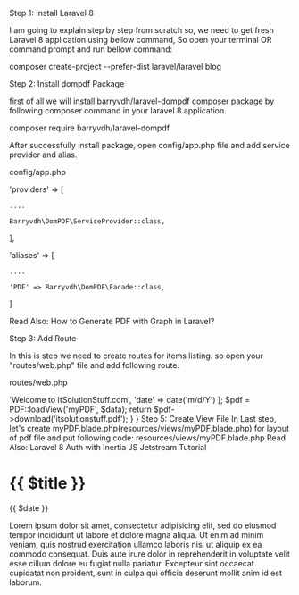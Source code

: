Step 1: Install Laravel 8

I am going to explain step by step from scratch so, we need to get fresh Laravel 8 application using bellow command, So open your terminal OR command prompt and run bellow command:

composer create-project --prefer-dist laravel/laravel blog

Step 2: Install dompdf Package

first of all we will install barryvdh/laravel-dompdf composer package by following composer command in your laravel 8 application.

composer require barryvdh/laravel-dompdf

After successfully install package, open config/app.php file and add service provider and alias.

config/app.php

'providers' => [

	....

	Barryvdh\DomPDF\ServiceProvider::class,

],

  

'aliases' => [

	....

	'PDF' => Barryvdh\DomPDF\Facade::class,

]

Read Also: How to Generate PDF with Graph in Laravel?

Step 3: Add Route

In this is step we need to create routes for items listing. so open your "routes/web.php" file and add following route.

routes/web.php

<?php

  

use Illuminate\Support\Facades\Route;

  

use App\Http\Controllers\PDFController;

  

/*

|--------------------------------------------------------------------------

| Web Routes

|--------------------------------------------------------------------------

|

| Here is where you can register web routes for your application. These

| routes are loaded by the RouteServiceProvider within a group which

| contains the "web" middleware group. Now create something great!

|

*/

  

Route::get('generate-pdf', [PDFController::class, 'generatePDF']);

Step 4: Add Controller

Here,we require to create new controller PDFController that will manage generatePDF method of route. So let's put bellow code.

app/Http/Controllers/PDFController.php

<?php

  

namespace App\Http\Controllers;

  

use Illuminate\Http\Request;

use PDF;

  

class PDFController extends Controller

{

    /**

     * Display a listing of the resource.

     *

     * @return \Illuminate\Http\Response

     */

    public function generatePDF()

    {

        $data = [

            'title' => 'Welcome to ItSolutionStuff.com',

            'date' => date('m/d/Y')

        ];

          

        $pdf = PDF::loadView('myPDF', $data);

    

        return $pdf->download('itsolutionstuff.pdf');

    }

}

Step 5: Create View File

In Last step, let's create myPDF.blade.php(resources/views/myPDF.blade.php) for layout of pdf file and put following code:

resources/views/myPDF.blade.php

Read Also: Laravel 8 Auth with Inertia JS Jetstream Tutorial

<!DOCTYPE html>

<html>

<head>

    <title>Hi</title>

</head>

<body>

    <h1>{{ $title }}</h1>

    <p>{{ $date }}</p>

    <p>Lorem ipsum dolor sit amet, consectetur adipisicing elit, sed do eiusmod

    tempor incididunt ut labore et dolore magna aliqua. Ut enim ad minim veniam,

    quis nostrud exercitation ullamco laboris nisi ut aliquip ex ea commodo

    consequat. Duis aute irure dolor in reprehenderit in voluptate velit esse

    cillum dolore eu fugiat nulla pariatur. Excepteur sint occaecat cupidatat non

    proident, sunt in culpa qui officia deserunt mollit anim id est laborum.</p>

</body>

</html>
